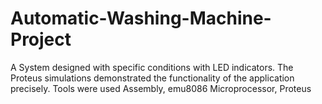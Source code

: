 # Automatic-Washing-Machine-Project
A System designed with specific conditions with LED indicators. The Proteus simulations demonstrated the functionality of the application precisely.  Tools were used Assembly, emu8086 Microprocessor, Proteus
